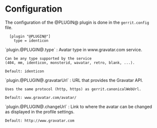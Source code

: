 Configuration
=============

The configuration of the @PLUGIN@ plugin is done in the `gerrit.config`
file.

```
  [plugin "@PLUGIN@"]
    type = identicon
```

<a id="type">
`plugin.@PLUGIN@.type`
:	Avatar type in www.gravatar.com service.

	Can be any type supported by the service
	(404, mm, identicon, monsterid, wavatar, retro, blank, ...).

	Default: identicon

<a id="gravatarUrl">
`plugin.@PLUGIN@.gravatarUrl`
:	URL that provides the Gravatar API.

	Uses the same protocol (http, https) as gerrit.canonicalWebUrl.

	Default: www.gravatar.com/avatar/

<a id="changeUrl">
`plugin.@PLUGIN@.changeUrl`
:	Link to where the avatar can be changed as displayed in the profile settings.

	Default: http://www.gravatar.com
